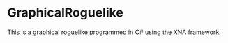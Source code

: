 GraphicalRoguelike
==================

This is a graphical roguelike programmed in C# using the XNA framework.
